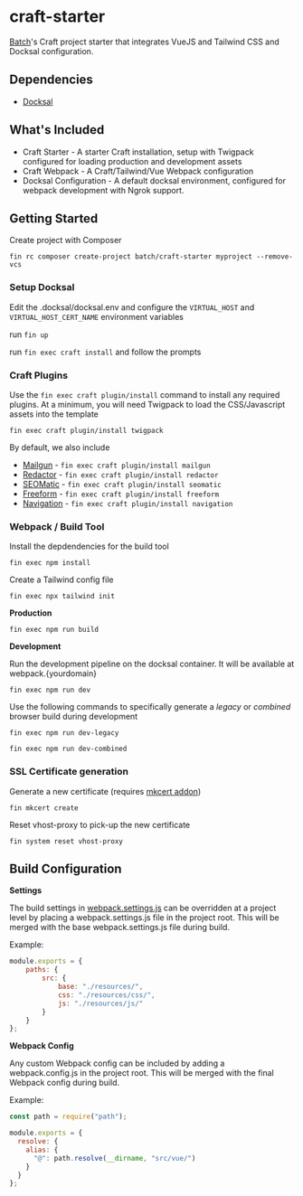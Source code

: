 # craft-starter

[Batch](https://batch.nz)'s Craft project starter that integrates VueJS and Tailwind CSS and Docksal configuration.

## Dependencies

* [Docksal](https://docksal.io/)

## What's Included

* Craft Starter - A starter Craft installation, setup with Twigpack configured for loading production and development assets
* Craft Webpack - A Craft/Tailwind/Vue Webpack configuration
* Docksal Configuration - A default docksal environment, configured for webpack development with Ngrok support.

## Getting Started
Create project with Composer

`fin rc composer create-project batch/craft-starter myproject --remove-vcs`

### Setup Docksal
Edit the .docksal/docksal.env and configure the `VIRTUAL_HOST` and `VIRTUAL_HOST_CERT_NAME` environment variables

run `fin up`

run `fin exec craft install` and follow the prompts

### Craft Plugins
Use the `fin exec craft plugin/install` command to install any required plugins.
At a minimum, you will need Twigpack to load the CSS/Javascript assets into the template

 `fin exec craft plugin/install twigpack`

By default, we also include

* [Mailgun](https://github.com/craftcms/mailgun) - `fin exec craft plugin/install mailgun`
* [Redactor](https://github.com/craftcms/redactor) - `fin exec craft plugin/install redactor`
* [SEOMatic](https://github.com/nystudio107/craft-seomatic) -  `fin exec craft plugin/install seomatic`
* [Freeform](https://github.com/solspace/craft3-freeform) -  `fin exec craft plugin/install freeform`
* [Navigation](https://github.com/verbb/navigation)  - `fin exec craft plugin/install navigation`

### Webpack / Build Tool
Install the depdendencies for the build tool

`fin exec npm install`

Create a Tailwind config file

`fin exec npx tailwind init`

**Production**

`fin exec npm run build`

**Development**

Run the development pipeline on the docksal container. It will be available at webpack.{yourdomain}

`fin exec npm run dev`

Use the following commands to specifically generate a *legacy* or *combined* browser build during development

`fin exec npm run dev-legacy`

`fin exec npm run dev-combined`

### SSL Certificate generation

Generate a new certificate (requires [mkcert addon](https://docs.docksal.io/tools/mkcert#setup-and-usage-via-addon))

`fin mkcert create`

Reset vhost-proxy to pick-up the new certificate

`fin system reset vhost-proxy`

## Build Configuration

**Settings**

The build settings in [webpack.settings.js](https://github.com/batchnz/craft-webpack/blob/master/webpack.settings.js) can be overridden at a project level by placing a webpack.settings.js file in the project root. This will be merged with the base webpack.settings.js file during build.

Example:

```javascript
module.exports = {
    paths: {
        src: {
            base: "./resources/",
            css: "./resources/css/",
            js: "./resources/js/"
        }
    }
};
```

**Webpack Config**

Any custom Webpack config can be included by adding a webpack.config.js in the project root. This will be merged with the final Webpack config during build.

Example:

```javascript
const path = require("path");

module.exports = {
  resolve: {
    alias: {
      "@": path.resolve(__dirname, "src/vue/")
    }
  }
};
```

